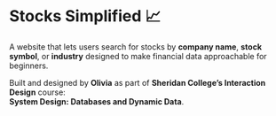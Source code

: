 # Stocks Simplified 📈

A website that lets users search for stocks by **company name**, **stock symbol**, or **industry** designed to make financial data approachable for beginners.

Built and designed by **Olivia** as part of **Sheridan College’s Interaction Design** course:  
**System Design: Databases and Dynamic Data**.

